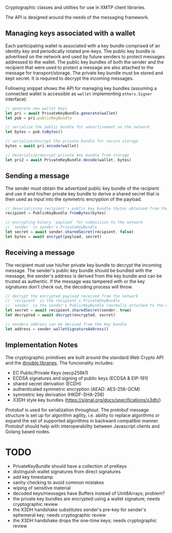 Cryptographic classes and utilities for use in XMTP client libraries.

The API is designed around the needs of the messaging framework.

## Managing keys associated with a wallet

Each participating wallet is associated with a key bundle comprised of an identity key and periodically rotated pre-keys. The public key bundle is advertised on the network and used by future senders to protect messages addressed to the wallet.
The public key bundles of both the sender and the recipient that were used to protect a message are also attached to the message for transport/storage.
The private key bundle must be stored and kept secret. It is required to decrypt the incoming messages.

Following snippet shows the API for managing key bundles (assuming a connected wallet is accessible as `wallet` implementing `ethers.Signer` interface):

```js
// generate new wallet keys
let pri = await PrivateKeyBundle.generate(wallet)
let pub = pri.publicKeyBundle

// serialize the public bundle for advertisement on the network
let bytes = pub.toBytes()

// serialize/encrypt the private bundle for secure storage
bytes = await pri.encode(wallet)

// deserialize/decrypt private key bundle from storage
let pri2 = await PrivateKeyBundle.decode(wallet, bytes)
```

## Sending a message

The sender must obtain the advertized public key bundle of the recipient and use it and his/her private key bundle to derive a shared secret that is then used as input into the symmetric encryption of the payload.

```js
// deserializing recipient's public key bundle (bytes obtained from the network)
recipient = PublicKeyBundle.fromBytes(bytes)

// encrypting binary `payload` for submission to the network
// `sender` is sender's PrivateKeyBundle
let secret = await sender.sharedSecret(recipient, false)
let bytes = await encrypt(payload, secret)
```

## Receiving a message

The recipient must use his/her private key bundle to decrypt the incoming message.
The sender's public key bundle should be bundled with the message, the sender's address is derived from the key bundle and can be trusted as authentic.
If the message was tampered with or the key signatures don't check out, the decoding process will throw.

```js
// decrypt the encrypted payload received from the network
// `recipient` is the recipient's PrivateKeyBundle
// `sender` is the sender's PublicKeyBundle (normally attached to the message)
let secret = await recipient.sharedSecret(sender, true)
let decrypted = await decrypt(encrypted, secret)

// senders address can be derived from the key bundle
let address = sender.walletSignatureAddress()
```

## Implementation Notes

The cryptographic primitives are built around the standard Web Crypto API and the [@noble libraries](https://paulmillr.com/noble/).
The funcionality includes:

- EC Public/Private Keys (secp256k1)
- ECDSA signatures and signing of public keys (ECDSA & EIP-191)
- shared secret derivation (ECDH)
- authenticated symmetric encryption (AEAD: AES-256-GCM)
- symmetric key derivation (HKDF-SHA-256)
- X3DH style key bundles (https://signal.org/docs/specifications/x3dh/)

Protobuf is used for serialization throughout. The protobuf message structure is set up for algorithm agility, i.e. ability to replace algorithms or expand the set of supported algorithms in backward compatible manner. Protobuf should help with interoperability between Javascript clients and Golang based nodes.

# TODO

- PrivateKeyBundle should have a collection of preKeys
- distinguish wallet signatures from direct signatures
- add key timestamp
- sanity checking to avoid common mistakes
- wiping of sensitive material
- decoded keys/messages have Buffers instead of Uint8Arrays; problem?
- the private key bundles are encrypted using a wallet signature; needs cryptographic review
- the X3DH handshake substitutes sender's pre-key for sender's ephemeral key; needs cryptographic review
- the X3DH handshake drops the one-time keys; needs cryptographic review
